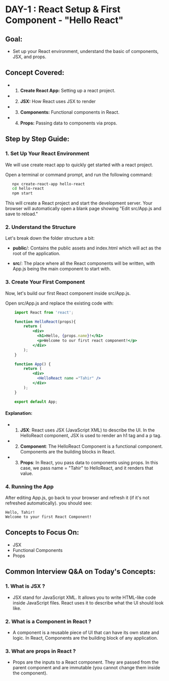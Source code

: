 # **DAY-1** : React Setup & First Component - "Hello React"

## Goal:
- Set up your React environment, understand the basic of components, JSX, and props.

## Concept Covered:
- 1. **Create React App:** Setting up a react project.
- 2. **JSX:** How React uses JSX to render
- 3. **Components:** Functional components in React.
- 4. **Props:** Passing data to components via props.

## Step by Step Guide:
### 1. Set Up Your React Environment
We will use create react app to quickly get started with a react project.

Open a terminal or command prompt, and run the following command:

 ```bash
    npx create-react-app hello-react
    cd hello-react
    npm start
```
This will create a React project and start the development server. Your browser will automatically open a blank page showing "Edit src/App.js and save to reload."

### 2. Understand the Structure
Let's break down the folder structure a bit:

- **public**/: Contains the public assets and index.html which will act as the root of the application.

- **src**/: The place where all the React components will be written, with App.js being the main component to start with.

### 3. Create Your First Component
Now, let's build our first React component inside src/App.js.

Open src/App.js and replace the existing code with:

```jsx
    import React from 'react';

    function HelloReact(props){
        return (
            <div>
              <h1>Hello, {props.name}!</h1>
              <p>Welcome to our first react component!</p>
            </div>
        );
    }

    function App() {
        return (
            <div>
              <HelloReact name ="Tahir" />
            </div>
        );
    }

    export default App;

```
#### Explanation:
- 1. **JSX**: React uses  JSX (JavaScript XML) to describe the UI. In the HelloReact component, JSX is used to render an h1 tag and a p tag.
- 2. **Component**: The HelloReact Component is a functional component. Components are the building blocks in React.
- 3. **Props**: In React, you pass data to components using props. In this case, we pass name = "Tahir" to HelloReact, and it renders that value.

### 4. Running the App
After editing App.js, go back to your browser and refresh it (if it's not refreshed automatically). you should see:

```code
Hello, Tahir!
Welcome to your first React Component!
```

## Concepts to Focus On:
- JSX
- Functional Components
- Props

## Common Interview Q&A on Today's Concepts:

### 1. What is JSX ?
- JSX stand for JavaScript XML. It allows you to write HTML-like code inside JavaScript files. React uses it to describe what the UI should look like.

### 2. What is a Component in React ?
- A component is a reusable piece of UI that can have its own state and logic. In React, Components are the building block of any application.

### 3. What are props in React ?
- Props are the inputs to a React component. They are passed from the parent component and are immutable (you cannot change them inside the component).
